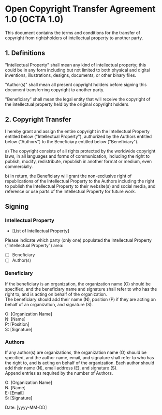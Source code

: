 # Open Copyright Transfer Agreement 1.0 (OCTA 1.0)
This document contains the terms and conditions for the transfer of
copyright from rightsholders of intellectual property to another party.

## 1. Definitions
"Intellectual Property" shall mean any kind of intellectual property;
this could be in any form including but not limited to both physical
and digital inventions, illustrations, designs, documents, or other
binary files.

"Author(s)" shall mean all present copyright holders before signing
this document transferring copyright to another party.

"Beneficiary" shall mean the legal entity that will receive the
copyright of the intellectual property held by the original copyright
holders.

## 2. Copyright Transfer
I hereby grant and assign the entire copyright in the
Intellectual Property entitled below ("Intellectual Property"),
authorized by the Authors entitled below ("Authors") to the Beneficiary
entitled below ("Beneficiary").

a) The copyright consists of all rights protected by the worldwide
copyright laws, in all languages and forms of communication, including
the right to publish, modify, redistribute, republish in another format
or medium, even commercially.

b) In return, the Beneficiary will grant the non-exclusive right of
republications of the Intellectual Property to the Authors including
the right to publish the Intellectual Property to their website(s)
and social media, and reference or use parts of the
Intellectual Property for future work.

## Signing
### Intellectual Property
* [List of Intellectual Property]

Please indicate which party (only one) populated the
Intellectual Property (“Intellectual Property”) area:

* [ ] Beneficiary  
* [ ] Author(s)

### Beneficiary
If the beneficiary is an organization, the organization name (O) should
be specified, and the beneficiary name and signature shall refer to who 
has the right to, and is acting on behalf of the organization.  
The beneficiary should add their name (N), position (P) if they are
acting on behalf of an organization, and signature (S).

O: [Organization Name]  
N: [Name]  
P: [Position]  
S: [Signature]  

### Authors
If any author(s) are organizations, the organization name (O) should
be specified, and the author name, email, and signature shall refer to
who has the right to, and is acting on behalf of the organization.
Each author should add their name (N), email address (E), and
signature (S).  
Append entries as required by the number of Authors.

O: [Organization Name]  
N: [Name]  
E: [Email]  
S: [Signature]

Date: [yyyy-MM-DD]
